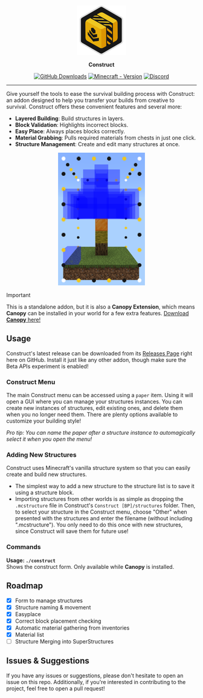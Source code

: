 <div align="center">
    <a href="./icon.png">
        <img src="./icon.png" alt="Construct Icon" width="130" height="130">
    </a>
    <p><b>Construct</b></p>

[![GitHub Downloads](https://img.shields.io/github/downloads/ForestOfLight/Construct/total?label=Github%20downloads&logo=github)]([https://](https://github.com/ForestOfLight/Construct/releases))
[![Minecraft - Version](https://img.shields.io/badge/Minecraft-v1.21.80_(Bedrock)-brightgreen)](https://feedback.minecraft.net/hc/en-us/sections/360001186971-Release-Changelogs)
[![Discord](https://badgen.net/discord/members/9KGche8fxm?icon=discord&label=Discord&list=what)](https://discord.gg/9KGche8fxm)
</div>

---

Give yourself the tools to ease the survival building process with Construct: an addon designed to help you transfer your builds from creative to survival. Construct offers these convenient features and several more:

- **Layered Building**: Build structures in layers.
- **Block Validation**: Highlights incorrect blocks.
- **Easy Place**: Always places blocks correctly.
- **Material Grabbing**: Pulls required materials from chests in just one click.
- **Structure Management**: Create and edit many structures at once.

<div align="center">
    <a href="./demo.png">
        <img src="./demo.png" alt="Construct Structure Demo" height="350">
    </a>
</div>

> [!IMPORTANT]
> This is a standalone addon, but it is also a **Canopy Extension**, which means **Canopy** can be installed in your world for a few extra features.
> [Download **Canopy** here!](https://github.com/ForestOfLight/Canopy)

## Usage

Construct's latest release can be downloaded from its [Releases Page](https://github.com/ForestOfLight/Construct/releases) right here on GitHub. Install it just like any other addon, though make sure the Beta APIs experiment is enabled!

### Construct Menu

The main Construct menu can be accessed using a `paper` item. Using it will open a GUI where you can manage your structures instances. You can create new instances of structures, edit existing ones, and delete them when you no longer need them. There are plenty options available to customize your building style!

*Pro tip: You can name the paper after a structure instance to automagically select it when you open the menu!*

### Adding New Structures

Construct uses Minecraft's vanilla structure system so that you can easily create and build new structures.

- The simplest way to add a new structure to the structure list is to save it using a structure block.
- Importing structures from other worlds is as simple as dropping the `.mcstructure` file in Construct's `Construct [BP]/structures` folder. Then, to select your structure in the Construct menu, choose "Other" when presented with the structures and enter the filename (without including ".mcstructure"). You only need to do this once with new structures, since Construct will save them for future use!

### Commands

**Usage: `./construct`**  
Shows the construct form. Only available while **Canopy** is installed.

## Roadmap

- [x] Form to manage structures
- [x] Structure naming & movement
- [x] Easyplace
- [x] Correct block placement checking
- [x] Automatic material gathering from inventories
- [x] Material list
- [ ] Structure Merging into SuperStructures

## Issues & Suggestions

If you have any issues or suggestions, please don't hesitate to open an issue on this repo. Additionally, if you're interested in contributing to the project, feel free to open a pull request!
